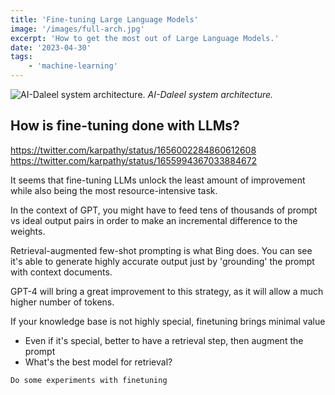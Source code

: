 ```yaml
---
title: 'Fine-tuning Large Language Models'
image: '/images/full-arch.jpg'
excerpt: 'How to get the most out of Large Language Models.'
date: '2023-04-30'
tags: 
    - 'machine-learning'
---
```



![AI-Daleel system architecture.](/images/full-arch.jpg)
*AI-Daleel system architecture.*

## How is fine-tuning done with LLMs?
https://twitter.com/karpathy/status/1656002284860612608
https://twitter.com/karpathy/status/1655994367033884672


It seems that fine-tuning LLMs unlock the least amount of improvement while also being the most resource-intensive task. 

In the context of GPT, you might have to feed tens of thousands of prompt vs ideal output pairs in order to make an incremental difference to the weights.

Retrieval-augmented few-shot prompting is what Bing does. You can see it's able to generate highly accurate output just by 'grounding' the prompt with context documents.

GPT-4 will bring a great improvement to this strategy, as it will allow a much higher number of tokens.

If your knowledge base is not highly special, finetuning brings minimal value
- Even if it's special, better to have a retrieval step, then augment the prompt
- What's the best model for retrieval?

```
Do some experiments with finetuning
```